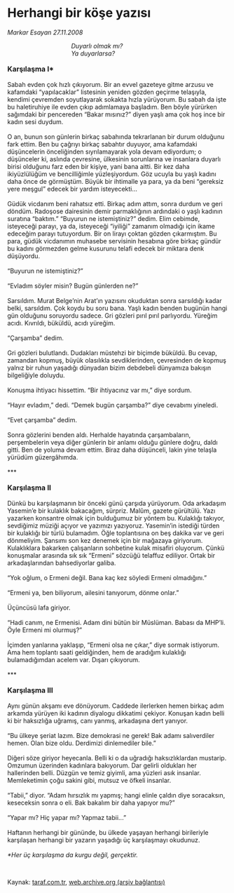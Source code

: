 # Herhangi bir köşe yazısı

*Markar Esayan 27.11.2008*

<div class="taraf_structure_2col_1zq">
<div class="margen_n">



 <p><i>                                     Duyarlı olmak mı? <br/>                                     Ya duyarlarsa?</i><b> <br/><br/><font size="3">Karşılaşma I*</font></b><font size="3"> <br/></font><br/>Sabah evden çok hızlı çıkıyorum. Bir an evvel gazeteye gitme arzusu ve kafamdaki “yapılacaklar” listesinin yeniden gözden geçirme telaşıyla, kendimi çevremden soyutlayarak sokakta hızla yürüyorum. Bu sabah da işte bu haletiruhiye ile evden çıkıp adımlamaya başladım. Ben böyle yürürken sağımdaki bir pencereden “Bakar mısınız?” diyen yaşlı ama çok hoş ince bir kadın sesi duydum. <br/><br/>O an, bunun son günlerin birkaç sabahında tekrarlanan bir durum olduğunu fark ettim. Ben bu çağrıyı birkaç sabahtır duyuyor, ama kafamdaki düşüncelerin önceliğinden sıyrılamayarak yola devam ediyordum; o düşünceler ki, aslında çevresine, ülkesinin sorunlarına ve insanlara duyarlı birisi olduğunu farz eden bir kişiye, yani bana aitti. Bir kez daha ikiyüzlülüğüm ve bencilliğimle yüzleşiyordum. Göz ucuyla bu yaşlı kadını daha önce de görmüştüm. Büyük bir ihtimalle ya para, ya da beni “gereksiz yere meşgul” edecek bir yardım isteyecekti... <br/><br/>Güdük vicdanım beni rahatsız etti. Birkaç adım attım, sonra durdum ve geri döndüm. Radoşose dairesinin demir parmaklığının ardındaki o yaşlı kadının suratına “baktım.” “Buyurun ne istemiştiniz?” dedim. Elim cebimde, isteyeceği parayı, ya da, isteyeceği “iyiliği” zamanım olmadığı için ikame edeceğim parayı tutuyordum. Bir on lirayı çoktan gözden çıkarmıştım. Bu para, güdük vicdanımın muhasebe servisinin hesabına göre birkaç gündür bu kadını görmezden gelme kusurunu telafi edecek bir miktara denk düşüyordu. <br/><br/>“Buyurun ne istemiştiniz?” <br/><br/>“Evladım söyler misin? Bugün günlerden ne?” <br/><br/>Sarsıldım. Murat Belge’nin Arat’ın yazısını okuduktan sonra sarsıldığı kadar belki, sarsıldım. Çok koydu bu soru bana. Yaşlı kadın benden bugünün hangi gün olduğunu soruyordu sadece. Gri gözleri pırıl pırıl parlıyordu. Yüreğim acıdı. Kıvrıldı, büküldü, acıdı yüreğim. <br/><br/>“Çarşamba” dedim. <br/><br/>Gri gözleri bulutlandı. Dudakları müstehzi bir biçimde büküldü. Bu cevap, zamandan kopmuş, büyük olasılıkla sevdiklerinden, çevresinden de kopmuş yalnız bir ruhun yaşadığı dünyadan bizim debdebeli dünyamıza bakışın bilgeliğiyle doluydu. <br/><br/>Konuşma ihtiyacı hissettim. “Bir ihtiyacınız var mı,” diye sordum. <br/><br/>“Hayır evladım,” dedi. “Demek bugün çarşamba?” diye cevabımı yineledi. <br/><br/>“Evet çarşamba” dedim. <br/><br/>Sonra gözlerini benden aldı. Herhalde hayatında çarşambaların, perşembelerin veya diğer günlerin bir anlamı olduğu günlere doğru, daldı gitti. Ben de yoluma devam ettim. Biraz daha düşünceli, lakin yine telaşla yürüdüm güzergâhımda. <br/><br/>***<b> <br/><br/><font size="3">Karşılaşma II</font></b><font size="3"> <br/></font><br/>Dünkü bu karşılaşmanın bir önceki günü çarşıda yürüyorum. Oda arkadaşım Yasemin’e bir kulaklık bakacağım, sürpriz. Malûm, gazete gürültülü. Yazı yazarken konsantre olmak için bulduğumuz bir yöntem bu. Kulaklığı takıyor, sevdiğimiz müziği açıyor ve yazımızı yazıyoruz. Yasemin’in istediği türden bir kulaklığı bir türlü bulamadım. Öğle toplantısına on beş dakika var ve geri dönmeliyim. Şansımı son kez denemek için bir mağazaya giriyorum. Kulaklıklara bakarken çalışanların sohbetine kulak misafiri oluyorum. Çünkü konuşmalar arasında sık sık “Ermeni” sözcüğü telaffuz ediliyor. Ortak bir arkadaşlarından bahsediyorlar galiba. <br/><br/>“Yok oğlum, o Ermeni değil. Bana kaç kez söyledi Ermeni olmadığını.” <br/><br/>“Ermeni ya, ben biliyorum, ailesini tanıyorum, dönme onlar.” <br/><br/>Üçüncüsü lafa giriyor. <br/><br/>“Hadi canım, ne Ermenisi. Adam dini bütün bir Müslüman. Babası da MHP’li. Öyle Ermeni mi olurmuş?” <br/><br/>İçimden yanlarına yaklaşıp, “Ermeni olsa ne çıkar,” diye sormak istiyorum. Ama hem toplantı saati geldiğinden, hem de aradığım kulaklığı bulamadığımdan acelem var. Dışarı çıkıyorum. <br/><br/>***<b> <br/><br/><font size="3">Karşılaşma III</font></b><font size="3"> <br/></font><br/>Aynı günün akşamı eve dönüyorum. Caddede ilerlerken hemen birkaç adım arkamda yürüyen iki kadının diyalogu dikkatimi çekiyor. Konuşan kadın belli ki bir haksızlığa uğramış, canı yanmış, arkadaşına dert yanıyor. <br/><br/>“Bu ülkeye şeriat lazım. Bize demokrasi ne gerek! Bak adamı salıverdiler hemen. Olan bize oldu. Derdimizi dinlemediler bile.” <br/><br/>Diğeri söze giriyor heyecanla. Belli ki o da uğradığı haksızlıklardan mustarip. Omzumun üzerinden kadınlara bakıyorum. Dar gelirli oldukları her hallerinden belli. Düzgün ve temiz giyimli, ama yüzleri asık insanlar. Memleketimin çoğu sakini gibi, mutsuz ve öfkeli insanlar. <br/><br/>“Tabii,” diyor. “Adam hırsızlık mı yapmış; hangi elinle çaldın diye soracaksın, keseceksin sonra o eli. Bak bakalım bir daha yapıyor mu?” <br/><br/>“Yapar mı? Hiç yapar mı? Yapmaz tabii...” <br/><br/>Haftanın herhangi bir gününde, bu ülkede yaşayan herhangi birileriyle karşılaşan herhangi bir yazarın yaşadığı üç karşılaşmayı okudunuz.<i> <br/><br/>*Her üç karşılaşma da kurgu değil, gerçektir. </i></p>

<br/>


<div id="taraf_not">
</div>

</div>


</div>

Kaynak: [taraf.com.tr](http://www.taraf.com.tr:80/makale/2857.htm), [web.archive.org (arşiv bağlantısı)](http://web.archive.org/web/20081218230757/http://www.taraf.com.tr:80/makale/2857.htm)
